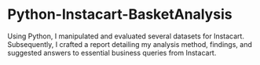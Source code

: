 # Python-Instacart-BasketAnalysis
Using Python, I manipulated and evaluated several datasets for Instacart. Subsequently, I crafted a report detailing my analysis method, findings, and suggested answers to essential business queries from Instacart.
